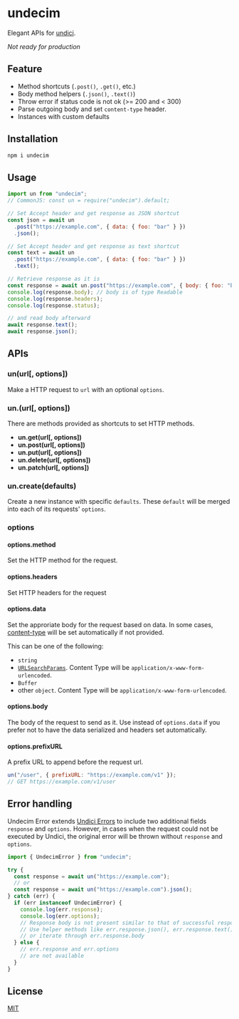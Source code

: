 # undecim

Elegant APIs for [undici](https://github.com/nodejs/undici).

_Not ready for production_

## Feature

- Method shortcuts (`.post()`, `.get()`, etc.)
- Body method helpers (`.json()`, `.text()`)
- Throw error if status code is not ok (>= 200 and < 300)
- Parse outgoing body and set `content-type` header.
- Instances with custom defaults

## Installation

```bash
npm i undecim
```

## Usage

```js
import un from "undecim";
// CommonJS: const un = require("undecim").default;

// Set Accept header and get response as JSON shortcut
const json = await un
  .post("https://example.com", { data: { foo: "bar" } })
  .json();

// Set Accept header and get response as text shortcut
const text = await un
  .post("https://example.com", { data: { foo: "bar" } })
  .text();

// Retrieve response as it is
const response = await un.post("https://example.com", { body: { foo: "bar" } });
console.log(response.body); // body is of type Readable
console.log(response.headers);
console.log(response.status);

// and read body afterward
await response.text();
await response.json();
```

## APIs

### un(url[, options])

Make a HTTP request to `url` with an optional `options`.

### un.<method>(url[, options])

There are methods provided as shortcuts to set HTTP methods.

- **un.get(url[, options])**
- **un.post(url[, options])**
- **un.put(url[, options])**
- **un.delete(url[, options])**
- **un.patch(url[, options])**

### un.create(defaults)

Create a new instance with specific `defaults`. These `default` will be merged into each of its requests' `options`.

### options

#### options.method

Set the HTTP method for the request.

#### options.headers

Set HTTP headers for the request

#### options.data

Set the approriate body for the request based on data. In some cases, [content-type](https://developer.mozilla.org/en-US/docs/Web/HTTP/Headers/Content-Type) will be set automatically if not provided.

This can be one of the following:

- `string`
- [`URLSearchParams`](https://nodejs.org/api/url.html#url_class_urlsearchparams). Content Type will be `application/x-www-form-urlencoded`.
- `Buffer`
- other `object`. Content Type will be `application/x-www-form-urlencoded`.

#### options.body

The body of the request to send as it. Use instead of `options.data` if you prefer not to have the data serialized and headers set automatically.

#### options.prefixURL

A prefix URL to append before the request url.

```js
un("/user", { prefixURL: "https://example.com/v1" });
// GET https://example.com/v1/user
```

## Error handling

Undecim Error extends [Undici Errors](https://undici.nodejs.org/#/docs/api/Errors) to include two additional fields `response` and `options`. However, in cases when the request could not be executed by Undici, the original error will be thrown without `response` and `options`.

```js
import { UndecimError } from "undecim";

try {
  const response = await un("https://example.com");
  // or
  const response = await un("https://example.com").json();
} catch (err) {
  if (err instanceof UndecimError) {
    console.log(err.response);
    console.log(err.options);
    // Response body is not present similar to that of successful responses
    // Use helper methods like err.response.json(), err.response.text()
    // or iterate through err.response.body
  } else {
    // err.response and err.options
    // are not available
  }
}
```

## License

[MIT](LICENSE)
